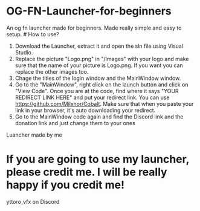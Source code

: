 # OG-FN-Launcher-for-beginners
An og fn launcher made for beginners. Made really simple and easy to setup. # How to use? 
1. Download the Launcher, extract it and open the sln file using Visual Studio.
2. Replace the picture "Logo.png" in "/Images" with your logo and make sure that the name of your picture is Logo.png. If you want you can replace the other images too.
3. Chage the titles of the login window and the MainWindow window.
4. Go to the "MainWindow", right click on the launch button and click on "View Code". Once you are at the code, find where it says "YOUR REDIRECT LINK HERE" and put your redirect link. You can use https://github.com/Milxnor/Cobalt. Make sure that when you paste your link in your browser, it's auto downloading your redirect.
5. Go to the MainWindow code again and find the Discord link and the donation link and just change them to your ones

Luancher made by me

# If you are going to use my launcher, please credit me. I will be really happy if you credit me!

yttoro_vfx on Discord
